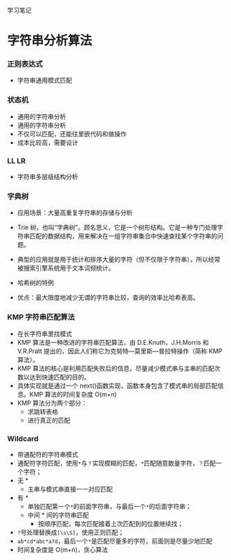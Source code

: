 学习笔记

# 字符串分析算法

### 正则表达式

- 字符串通用模式匹配

### 状态机

- 通用的字符串分析
- 通用的字符串分析
- 不仅可以匹配，还能往里嵌代码和做操作
- 成本比较高，需要设计

### LL LR

- 字符串多层级结构分析

### 字典树

- 应用场景：大量高重复字符串的存储与分析

- Trie 树，也叫“字典树”。顾名思义，它是一个树形结构。它是一种专门处理字符串匹配的数据结构，用来解决在一组字符串集合中快速查找某个字符串的问题。

- 典型的应用就是用于统计和排序大量的字符（但不仅限于字符串），所以经常被搜索引擎系统用于文本词频统计。
- 哈希树的特例
- 优点：最大限度地减少无谓的字符串比较，查询的效率比哈希表高。

### KMP 字符串匹配算法

- 在长字符串里找模式
- KMP 算法是一种改进的字符串匹配算法，由 D.E.Knuth，J.H.Morris 和 V.R.Pratt 提出的，因此人们称它为克努特—莫里斯—普拉特操作（简称 KMP 算法）。
- KMP 算法的核心是利用匹配失败后的信息，尽量减少模式串与主串的匹配次数以达到快速匹配的目的。
- 具体实现就是通过一个 next()函数实现，函数本身包含了模式串的局部匹配信息。KMP 算法的时间复杂度 O(m+n)
- KMP 算法分为两个部分：
  - 求跳转表格
  - 进行真正的匹配

### Wildcard

- 带通配符的字符串模式
- 通配符字符匹配，使用`*`与`？`实现模糊的匹配，`*`匹配随意数量字符，`？`匹配一个字符；
- 无 \*
  - 主串与模式串直接一一对应匹配
- 有 \*
  - 单独匹配第一个`*`的前面字符串，与最后一个`*`的后面字符串；
  - 中间 \* 间的字符串匹配
    - 按顺序匹配，每次匹配接着上次匹配到的位置继续找；
- `?`号处理替换成`[\s\S]`，使用正则匹配；
- `ab*cd*abc*a?d`，最后一个`*`是匹配尽量多的字符，前面则是尽量少地匹配
- 时间复杂度是 O(m+n)，贪心算法

